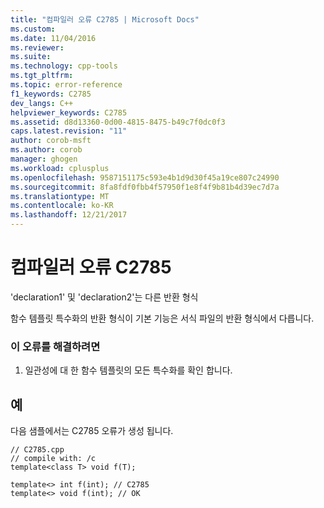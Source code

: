 ```yaml
---
title: "컴파일러 오류 C2785 | Microsoft Docs"
ms.custom: 
ms.date: 11/04/2016
ms.reviewer: 
ms.suite: 
ms.technology: cpp-tools
ms.tgt_pltfrm: 
ms.topic: error-reference
f1_keywords: C2785
dev_langs: C++
helpviewer_keywords: C2785
ms.assetid: d8d13360-0d00-4815-8475-b49c7f0dc0f3
caps.latest.revision: "11"
author: corob-msft
ms.author: corob
manager: ghogen
ms.workload: cplusplus
ms.openlocfilehash: 9587151175c593e4b1d9d30f45a19ce807c24990
ms.sourcegitcommit: 8fa8fdf0fbb4f57950f1e8f4f9b81b4d39ec7d7a
ms.translationtype: MT
ms.contentlocale: ko-KR
ms.lasthandoff: 12/21/2017
---
```

# <a name="compiler-error-c2785"></a>컴파일러 오류 C2785
'declaration1' 및 'declaration2'는 다른 반환 형식  
  
 함수 템플릿 특수화의 반환 형식이 기본 기능은 서식 파일의 반환 형식에서 다릅니다.  
  
### <a name="to-correct-this-error"></a>이 오류를 해결하려면  
  
1.  일관성에 대 한 함수 템플릿의 모든 특수화를 확인 합니다.  
  
## <a name="example"></a>예  
 다음 샘플에서는 C2785 오류가 생성 됩니다.  
  
```  
// C2785.cpp  
// compile with: /c  
template<class T> void f(T);  
  
template<> int f(int); // C2785  
template<> void f(int); // OK  
```